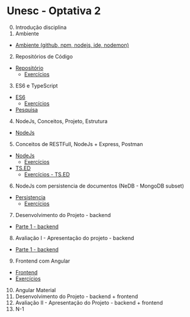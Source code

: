 # Unesc - Optativa 2
		
0. Introdução disciplina
1. Ambiente
  * [Ambiente (github, npm, nodejs, ide, nodemon)](01-ambiente/ambiente-nodejs.md)
2. Repositórios de Código
  * [Repositório](02-repositorio/repositorio.md)
    * [Exercícios](02-repositorio/exercicios.md)
3. ES6 e TypeScript
  * [ES6](03-es6-typescript/es6.md)
    * [Exercícios](03-es6-typescript/exercicios.md)
  * [Pesquisa](03-es6-typescript/pesquisa.md)
4. NodeJs, Conceitos, Projeto, Estrutura
  * [NodeJs](04-nodejs/nodejs.md)
5. Conceitos de RESTFull, NodeJs + Express, Postman
  * [NodeJs](05-nodejs-express-postman/nodejs.md)
    * [Exercícios](05-nodejs-express-postman/exercicios.md)
  * [TS.ED](05-nodejs-express-postman/tsed.md)
    * [Exercícios - TS.ED](05-nodejs-express-postman/exercicios-tsed.md)
6. NodeJs com persistencia de documentos (NeDB - MongoDB subset)
  * [Persistencia](06-nodejs-persistencia/persistencia.md)
    * [Exercícios](06-nodejs-persistencia/exercicios.md)
7. Desenvolvimento do Projeto - backend
  * [Parte 1 - backend](99-projeto/parte1-backend.md)
8. Avaliação I - Apresentação do projeto - backend
  * [Parte 1 - backend](99-projeto/parte1-backend.md)
9. Frontend com Angular
  * [Frontend](07-frontend/frontend.md)
  * [Exercícios](07-frontend/exercicios.md)
10. Angular Material
11. Desenvolvimento do Projeto - backend + frontend
12. Avaliação II - Apresentação do Projeto - backend + frontend
13. N-1
